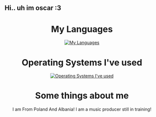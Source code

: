 ## Hi.. uh im oscar :3 
<div align="center"> 
  
# My Languages
[![My Languages](https://skillicons.dev/icons?i=py,css,html,c)](https://skillicons.dev)
  
# Operating Systems I've used
[![Operating Systems I've used](https://skillicons.dev/icons?i=linux,windows,kali,ubuntu)](https://skillicons.dev)

# Some things about me
I am From Poland And Albania!
I am a music producer still in training!
